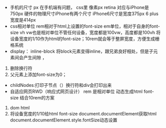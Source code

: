 - 手机的尺寸
px 在手机端有问题，
css里 像素px retina 对应与iPhone是750px
硬件的物理尺寸iPhone有两个尺寸 iPhone6尺寸是宽度375px 6 plus 宽度是414px
- css相对单位 rem相对于html上设置的font-size
em单位，相对于自身的font-size
vh vw也是相对单位不管任何设备，宽度都是100vw，高度都是100vh 
将设备宽度的1/10作为html的font-size；10rem就会等于整屏宽度，方便生成栅格系统
- display： inline-block
将block元素变得inline，跟兄弟良好相处，但是子元素间会产生间隙 ，
1. 删除换行符
2. 父元素上添加font-size为0；

- childNodes:打印子节点（）换行符和div会打印出来
- 自适应网页RWD（响应式网页设计）
rem 是相对单位 动态生成html font-size
结合10rem的方案 
1. dom html
2. 将设备宽度的1/10给html font-size
 document.documentElement获取html
 document.documentElement.style.fontSize动态设置